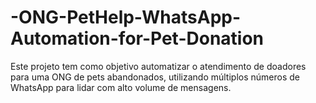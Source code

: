 # -ONG-PetHelp-WhatsApp-Automation-for-Pet-Donation
Este projeto tem como objetivo automatizar o atendimento de doadores para uma ONG de pets abandonados, utilizando múltiplos números de WhatsApp para lidar com alto volume de mensagens.
